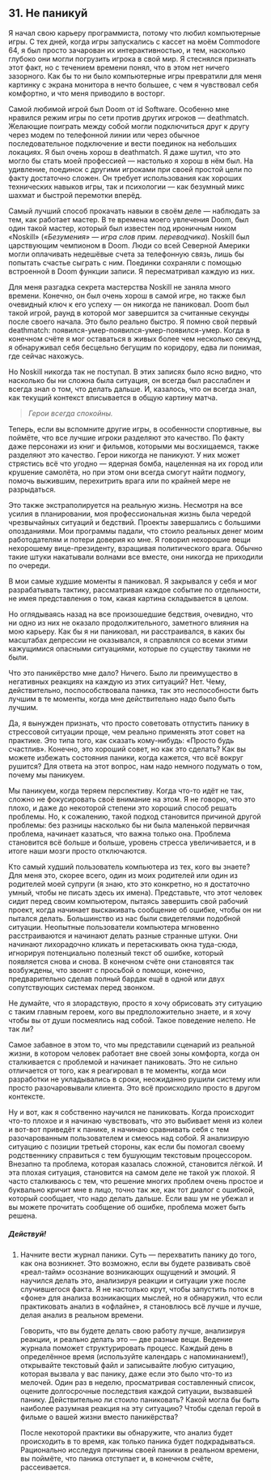 ## 31. Не паникуй

Я начал свою карьеру программиста, потому что любил компьютерные игры. С тех 
дней, когда игры запускались с кассет на моём Commodore 64, я был просто 
зачарован их интерактивностью, и тем, насколько глубоко они могли погрузить
игрока в свой мир. Я стеснялся признать этот факт, но с течением времени понял, 
что в этом нет ничего зазорного. Как бы то ни было компьютерные игры превратили 
для меня картинку с экрана монитора в нечто большее, с чем я чувствовал себя 
комфортно, и что меня приводило в восторг.

Самой любимой игрой был Doom от id Software. Особенно мне нравился режим игры по 
сети против других игроков — deathmatch. Желающие поиграть между собой могли 
подключиться друг к другу через модем по телефонной линии или через обычное 
последовательное подключение и вести поединок на небольших локациях. Я был очень 
хорош в deathmatch. Я даже шутил, что это могло бы стать моей профессией — 
настолько я хорош в нём был. На удивление, поединок с другими игроками при своей 
простой цели по факту достаточно сложен. Он требует использования как хороших 
технических навыков игры, так и психологии — как безумный микс шахмат и быстрой 
перемотки вперёд.

Самый лучший способ прокачать навыки в своём деле — наблюдать за тем, как работает 
мастер. В те времена моего увлечения Doom, был один такой мастер, который был 
известен под ироничным ником «Noskill» (_«Безумения» — игра слов прим. переводчика_). 
Noskill был царствующим чемпионом в Doom. Люди со всей Северной Америки могли 
оплачивать недешёвые счета за телефонную связь, лишь бы попытать счастье сыграть 
с ним. Поединки сохраняли с помощью встроенной в Doom функции записи. Я 
пересматривал каждую из них.

Для меня разгадка секрета мастерства Noskill не заняла много времени. Конечно, 
он был очень хорош в самой игре, но также был очевидный ключ к его успеху — он 
никогда не паниковал. Doom был такой игрой, раунд в которой мог завершится за 
считанные секунды после своего начала. Это было реально быстро. Я помню свой 
первый deathmatch: появился-умер-появился-умер-появился-умер. Когда в конечном 
счёте я мог оставаться в живых более чем несколько секунд, я обнаруживал себя 
бесцельно бегущим по коридору, едва ли понимая, где сейчас нахожусь.

Но Noskill никогда так не поступал. В этих записях было ясно видно, что насколько 
бы ни сложна была ситуация, он всегда был расслаблен и всегда знал о том, что 
делать дальше. И, казалось, что он всегда знал, как текущий контекст вписывается
в общую картину матча.

> *Герои всегда спокойны.*

Теперь, если вы вспомните другие игры, в особенности спортивные, вы поймёте, 
что все лучшие игроки разделяют это качество. По факту даже персонажи из книг и 
фильмов, которыми мы восхищаемся, также разделяют это качество. Герои никогда не 
паникуют. У них может стрястись всё что угодно — ядерная бомба, нацеленная на их 
город или крушение самолёта, но при этом они всегда смогут найти подмогу, помочь 
выжившим, перехитрить врага или по крайней мере не разрыдаться.

Это также экстраполируется на реальную жизнь. Несмотря на все усилия в планировании,
моя профессиональная жизнь была чередой чрезвычайных ситуаций и бедствий. 
Проекты завершались с большими опозданиями. Мои программы падали, что стоило 
реальных денег моим работодателям и потери доверия ко мне. Я говорил нехорошие 
вещи нехорошему вице-президенту, взращивая политического врага. Обычно такие 
штуки накатывали волнами все вместе, они никогда не приходили по очереди.

В мои самые худшие моменты я паниковал. Я закрывался у себя и мог разрабатывать 
тактику, рассматривая каждое событие по отдельности, не имея представления о том, 
какая картина складывается в целом.

Но оглядываясь назад на все произошедшие бедствия, очевидно, что ни одно из них 
не оказало продолжительного, заметного влияния на мою карьеру. Как бы я ни 
паниковал, ни расстраивался, в каких бы масштабах депрессии не оказывался, я 
справлялся со всеми этими кажущимися опасными ситуациями, которые по существу 
такими не были.

Что это паникёрство мне дало? Ничего. Было ли преимущество в негативных реакциях
на каждую из этих ситуаций? Нет. Чему, действительно, поспособствовала паника,
так это неспособности быть лучшим в те моменты, когда мне действительно
надо было быть лучшим.

Да, я вынужден признать, что просто советовать отпустить панику в стрессовой 
ситуации проще, чем реально применять этот совет на практике. Это типа того,
как сказать кому-нибудь: «Просто будь счастлив». Конечно, это хороший совет, 
но как это сделать? Как вы можете избежать состояния паники, когда кажется, 
что всё вокруг рушится? Для ответа на этот вопрос, нам надо немного подумать о 
том, почему мы паникуем.

Мы паникуем, когда теряем перспективу. Когда что-то идёт не так, сложно не 
фокусировать своё внимание на этом. Я не говорю, что это плохо, и даже до 
некоторой степени это хороший способ решать проблемы. Но, к сожалению, такой 
подход становится причиной другой проблемы: без разницы насколько бы ни была 
маленькой первичная проблема, начинает казаться, что важна только она. Проблема 
становится всё больше и больше, уровень стресса увеличивается, и в итоге наши 
мозги просто отключаются.

Кто самый худший пользователь компьютера из тех, кого вы знаете? Для меня это,
скорее всего, один из моих родителей или один из родителей моей супруги (я знаю,
кто это конкретно, но я достаточно умный, чтобы не писать здесь их имена). 
Представьте, что этот человек сидит перед своим компьютером, пытаясь завершить 
свой рабочий проект, когда начинает выскакивать сообщение об ошибке, чтобы он 
ни пытался делать. Большинство из нас были свидетелями подобной ситуации. 
Неопытные пользователи компьютера мгновенно расстраиваются и начинают делать 
разные странные штуки. Они начинают лихорадочно кликать и перетаскивать окна 
туда-сюда, игнорируя потенциально полезный текст об ошибке, который появляется 
снова и снова. В конечном счёте они становятся так возбуждены, что звонят с 
просьбой о помощи, конечно, предварительно сделав полный бардак ещё в одной или 
двух сопутствующих системах перед звонком.

Не думайте, что я злорадствую, просто я хочу обрисовать эту ситуацию с таким 
главным героем, кого вы предположительно знаете, и я хочу чтобы вы от души 
посмеялись над собой. Такое поведение нелепо. Не так ли?

Самое забавное в этом то, что мы представили сценарий из реальной жизни, в 
котором человек работает вне своей зоны комфорта, когда он сталкивается с 
проблемой и начинает паниковать. Это не сильно отличается от того, как я 
реагировал в те моменты, когда мои разработки не укладывались в сроки, 
неожиданно рушили систему или просто разочаровывали клиента. Это всё 
происходило просто в другом контексте.

Ну и вот, как я собственно научился не паниковать. Когда происходит что-то 
плохое и я начинаю чувствовать, что это выбивает меня из колеи и вот-вот 
приведёт к панике, я начинаю сравнивать себя с тем разочарованным пользователем 
и смеюсь над собой. Я анализирую ситуацию с позиции третьей стороны, как если 
бы помогал своему родственнику справиться с тем бушующим текстовым процессором. 
Внезапно та проблема, которая казалась сложной, становится лёгкой. И эта плохая 
ситуация, становится на самом деле не такой уж плохой. Я часто сталкиваюсь с 
тем, что решение многих проблем очень простое и буквально кричит мне в лицо, 
точно так же, как тот диалог с ошибкой, который сообщает, что надо делать дальше.
Если ваш ум не убежал и вы можете прочитать сообщение об ошибке, проблема может 
быть решена.

##### Действуй!

1. Начните вести журнал паники. Суть — перехватить панику до того, как она 
   возникнет. Это возможно, если вы будете развивать своё «реал-тайм» осознание 
   возникающих ощущений и эмоций. Я научился делать это, анализируя реакции и 
   ситуации уже после случившегося факта. Я не настолько крут, чтобы запустить 
   поток в «фоне» для анализа возникающих мыслей, но я обнаружил, что если 
   практиковать анализ в «офлайне», я становлюсь всё лучше и лучше, делая анализ в 
   реальном времени.

   Говорить, что вы будете делать свою работу лучше, анализируя реакции, и реально 
   делать это — две разные вещи. Ведение журнала поможет структурировать процесс. 
   Каждый день в определённое время (используйте календарь с напоминанием!), 
   открывайте текстовый файл и записывайте любую ситуацию, которая вызвала у вас 
   панику, даже если это было что-то из мелочей. Один раз в неделю, просматривая 
   составленный список, оцените долгосрочные последствия каждой ситуации, 
   вызвавшей панику. Действительно ли стоило паниковать? Какой могла бы быть 
   наиболее разумная реакция на эту ситуацию? Чтобы сделал герой в фильме о вашей 
   жизни вместо паникёрства?
   
   После некоторой практики вы обнаружите, что анализ будет происходить в то время,
   как только паника будет подкрадываться. Рационально исследуя причины своей 
   паники в реальном времени, вы поймёте, что паника отступает и, в конечном счёте,
   рассеивается.
